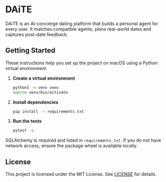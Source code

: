 # DAiTE

DAiTE is an AI-concierge dating platform that builds a personal agent for every user. It matches compatible agents, plans real-world dates and captures post-date feedback.

## Getting Started

These instructions help you set up the project on macOS using a Python virtual environment.

1. **Create a virtual environment**
   ```bash
   python3 -m venv venv
   source venv/bin/activate
   ```

2. **Install dependencies**
   ```bash
   pip install -r requirements.txt
   ```

3. **Run the tests**
   ```bash
   pytest -q
   ```

SQLAlchemy is required and listed in `requirements.txt`. If you do not have network access, ensure the package wheel is available locally.

## License

This project is licensed under the MIT License. See [LICENSE](LICENSE) for details.
